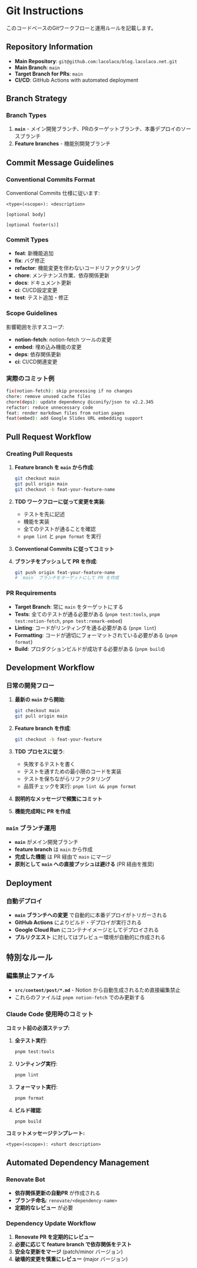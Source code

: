 # Git Instructions

このコードベースのGitワークフローと運用ルールを記載します。

## Repository Information

- **Main Repository**: `git@github.com:lacolaco/blog.lacolaco.net.git`
- **Main Branch**: `main`
- **Target Branch for PRs**: `main`
- **CI/CD**: GitHub Actions with automated deployment

## Branch Strategy

### Branch Types

1. **`main`** - メイン開発ブランチ、PRのターゲットブランチ、本番デプロイのソースブランチ
2. **Feature branches** - 機能別開発ブランチ

## Commit Message Guidelines

### Conventional Commits Format

Conventional Commits 仕様に従います:

```
<type>(<scope>): <description>

[optional body]

[optional footer(s)]
```

### Commit Types

- **feat**: 新機能追加
- **fix**: バグ修正
- **refactor**: 機能変更を伴わないコードリファクタリング
- **chore**: メンテナンス作業、依存関係更新
- **docs**: ドキュメント更新
- **ci**: CI/CD設定変更
- **test**: テスト追加・修正

### Scope Guidelines

影響範囲を示すスコープ:

- **notion-fetch**: notion-fetch ツールの変更
- **embed**: 埋め込み機能の変更
- **deps**: 依存関係更新
- **ci**: CI/CD関連変更

### 実際のコミット例

```bash
fix(notion-fetch): skip processing if no changes
chore: remove unused cache files
chore(deps): update dependency @iconify/json to v2.2.345
refactor: reduce unnecessary code
feat: render markdown files from notion pages
feat(embed): add Google Slides URL embedding support
```

## Pull Request Workflow

### Creating Pull Requests

1. **Feature branch を `main` から作成**:

   ```bash
   git checkout main
   git pull origin main
   git checkout -b feat-your-feature-name
   ```

2. **TDD ワークフローに従って変更を実装**:

   - テストを先に記述
   - 機能を実装
   - 全てのテストが通ることを確認
   - `pnpm lint` と `pnpm format` を実行

3. **Conventional Commits に従ってコミット**

4. **ブランチをプッシュして PR を作成**:
   ```bash
   git push origin feat-your-feature-name
   # `main` ブランチをターゲットにして PR を作成
   ```

### PR Requirements

- **Target Branch**: 常に `main` をターゲットにする
- **Tests**: 全てのテストが通る必要がある (`pnpm test:tools`, `pnpm test:notion-fetch`, `pnpm test:remark-embed`)
- **Linting**: コードがリンティングを通る必要がある (`pnpm lint`)
- **Formatting**: コードが適切にフォーマットされている必要がある (`pnpm format`)
- **Build**: プロダクションビルドが成功する必要がある (`pnpm build`)

## Development Workflow

### 日常の開発フロー

1. **最新の `main` から開始**:

   ```bash
   git checkout main
   git pull origin main
   ```

2. **Feature branch を作成**:

   ```bash
   git checkout -b feat-your-feature
   ```

3. **TDD プロセスに従う**:

   - 失敗するテストを書く
   - テストを通すための最小限のコードを実装
   - テストを保ちながらリファクタリング
   - 品質チェックを実行: `pnpm lint && pnpm format`

4. **説明的なメッセージで頻繁にコミット**

5. **機能完成時に PR を作成**

### `main` ブランチ運用

- **`main`** がメイン開発ブランチ
- **feature branch** は `main` から作成
- **完成した機能** は PR 経由で `main` にマージ
- **原則として `main` への直接プッシュは避ける** (PR 経由を推奨)

## Deployment

### 自動デプロイ

- **`main` ブランチへの変更** で自動的に本番デプロイがトリガーされる
- **GitHub Actions** によりビルド・デプロイが実行される
- **Google Cloud Run** にコンテナイメージとしてデプロイされる
- **プルリクエスト** に対してはプレビュー環境が自動的に作成される

## 特別なルール

### 編集禁止ファイル

- **`src/content/post/*.md`** - Notion から自動生成されるため直接編集禁止
- これらのファイルは `pnpm notion-fetch` でのみ更新する

### Claude Code 使用時のコミット

**コミット前の必須ステップ:**

1. **全テスト実行**:

   ```bash
   pnpm test:tools
   ```

2. **リンティング実行**:

   ```bash
   pnpm lint
   ```

3. **フォーマット実行**:

   ```bash
   pnpm format
   ```

4. **ビルド確認**:
   ```bash
   pnpm build
   ```

**コミットメッセージテンプレート:**

```
<type>(<scope>): <short description>
```

## Automated Dependency Management

### Renovate Bot

- **依存関係更新の自動PR** が作成される
- **ブランチ命名**: `renovate/<dependency-name>`
- **定期的なレビュー** が必要

### Dependency Update Workflow

1. **Renovate PR を定期的にレビュー**
2. **必要に応じて feature branch で依存関係をテスト**
3. **安全な更新をマージ** (patch/minor バージョン)
4. **破壊的変更を慎重にレビュー** (major バージョン)
